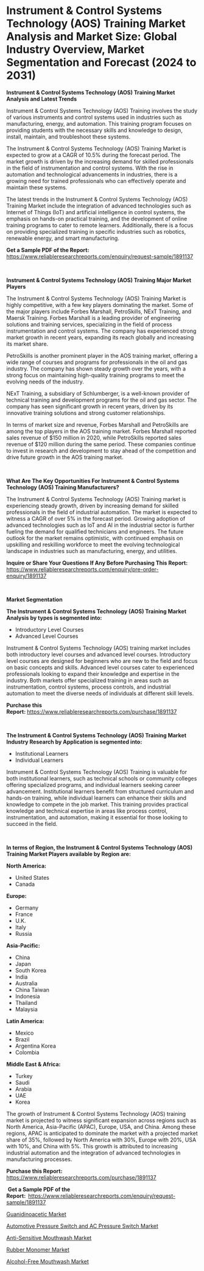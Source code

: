 <p><h1>Instrument & Control Systems Technology (AOS) Training Market Analysis and Market Size: Global Industry Overview, Market Segmentation and Forecast (2024 to 2031)</h1></p><p><strong>Instrument & Control Systems Technology (AOS) Training Market Analysis and Latest Trends</strong></p>
<p><p>Instrument & Control Systems Technology (AOS) Training involves the study of various instruments and control systems used in industries such as manufacturing, energy, and automation. This training program focuses on providing students with the necessary skills and knowledge to design, install, maintain, and troubleshoot these systems.</p><p>The Instrument & Control Systems Technology (AOS) Training Market is expected to grow at a CAGR of 10.5% during the forecast period. The market growth is driven by the increasing demand for skilled professionals in the field of instrumentation and control systems. With the rise in automation and technological advancements in industries, there is a growing need for trained professionals who can effectively operate and maintain these systems.</p><p>The latest trends in the Instrument & Control Systems Technology (AOS) Training Market include the integration of advanced technologies such as Internet of Things (IoT) and artificial intelligence in control systems, the emphasis on hands-on practical training, and the development of online training programs to cater to remote learners. Additionally, there is a focus on providing specialized training in specific industries such as robotics, renewable energy, and smart manufacturing.</p></p>
<p><strong>Get a Sample PDF of the Report:&nbsp;</strong> <a href="https://www.reliableresearchreports.com/enquiry/request-sample/1891137">https://www.reliableresearchreports.com/enquiry/request-sample/1891137</a></p>
<p>&nbsp;</p>
<p><strong>Instrument & Control Systems Technology (AOS) Training Major Market Players</strong></p>
<p><p>The Instrument & Control Systems Technology (AOS) Training Market is highly competitive, with a few key players dominating the market. Some of the major players include Forbes Marshall, PetroSkills, NExT Training, and Maersk Training. Forbes Marshall is a leading provider of engineering solutions and training services, specializing in the field of process instrumentation and control systems. The company has experienced strong market growth in recent years, expanding its reach globally and increasing its market share.</p><p>PetroSkills is another prominent player in the AOS training market, offering a wide range of courses and programs for professionals in the oil and gas industry. The company has shown steady growth over the years, with a strong focus on maintaining high-quality training programs to meet the evolving needs of the industry.</p><p>NExT Training, a subsidiary of Schlumberger, is a well-known provider of technical training and development programs for the oil and gas sector. The company has seen significant growth in recent years, driven by its innovative training solutions and strong customer relationships.</p><p>In terms of market size and revenue, Forbes Marshall and PetroSkills are among the top players in the AOS training market. Forbes Marshall reported sales revenue of $150 million in 2020, while PetroSkills reported sales revenue of $120 million during the same period. These companies continue to invest in research and development to stay ahead of the competition and drive future growth in the AOS training market.</p></p>
<p>&nbsp;</p>
<p><strong>What Are The Key Opportunities For Instrument & Control Systems Technology (AOS) Training Manufacturers?</strong></p>
<p><p>The Instrument & Control Systems Technology (AOS) Training market is experiencing steady growth, driven by increasing demand for skilled professionals in the field of industrial automation. The market is expected to witness a CAGR of over 5% in the forecast period. Growing adoption of advanced technologies such as IoT and AI in the industrial sector is further fueling the demand for qualified technicians and engineers. The future outlook for the market remains optimistic, with continued emphasis on upskilling and reskilling workforce to meet the evolving technological landscape in industries such as manufacturing, energy, and utilities.</p></p>
<p><strong>Inquire or Share Your Questions If Any Before Purchasing This Report:</strong> <a href="https://www.reliableresearchreports.com/enquiry/pre-order-enquiry/1891137">https://www.reliableresearchreports.com/enquiry/pre-order-enquiry/1891137</a></p>
<p>&nbsp;</p>
<p><strong>Market Segmentation</strong></p>
<p><strong>The Instrument & Control Systems Technology (AOS) Training Market Analysis by types is segmented into:</strong></p>
<p><ul><li>Introductory Level Courses</li><li>Advanced Level Courses</li></ul></p>
<p><p>Instrument & Control Systems Technology (AOS) training market includes both introductory level courses and advanced level courses. Introductory level courses are designed for beginners who are new to the field and focus on basic concepts and skills. Advanced level courses cater to experienced professionals looking to expand their knowledge and expertise in the industry. Both markets offer specialized training in areas such as instrumentation, control systems, process controls, and industrial automation to meet the diverse needs of individuals at different skill levels.</p></p>
<p><strong>Purchase this Report:&nbsp;</strong><a href="https://www.reliableresearchreports.com/purchase/1891137">https://www.reliableresearchreports.com/purchase/1891137</a></p>
<p>&nbsp;</p>
<p><strong>The Instrument & Control Systems Technology (AOS) Training Market Industry Research by Application is segmented into:</strong></p>
<p><ul><li>Institutional Learners</li><li>Individual Learners</li></ul></p>
<p><p>Instrument & Control Systems Technology (AOS) Training is valuable for both institutional learners, such as technical schools or community colleges offering specialized programs, and individual learners seeking career advancement. Institutional learners benefit from structured curriculum and hands-on training, while individual learners can enhance their skills and knowledge to compete in the job market. This training provides practical knowledge and technical expertise in areas like process control, instrumentation, and automation, making it essential for those looking to succeed in the field.</p></p>
<p>&nbsp;</p>
<p><strong>In terms of Region, the Instrument & Control Systems Technology (AOS) Training Market Players available by Region are:</strong></p>
<p>
    <p> <strong> North America: </strong>
        <ul>
            <li>United States</li>
            <li>Canada</li>
        </ul>
        </p> 
    <p> <strong> Europe: </strong>
        <ul>
            <li>Germany</li>
            <li>France</li>
            <li>U.K.</li>
            <li>Italy</li>
            <li>Russia</li>
        </ul>
        </p> 
    <p> <strong> Asia-Pacific: </strong>
        <ul>
            <li>China</li>
            <li>Japan</li>
            <li>South Korea</li>
            <li>India</li>
            <li>Australia</li>
            <li>China Taiwan</li>
            <li>Indonesia</li>
            <li>Thailand</li>
            <li>Malaysia</li>
        </ul>
        </p> 
    <p> <strong> Latin America: </strong>
        <ul>
            <li>Mexico</li>
            <li>Brazil</li>
            <li>Argentina Korea</li>
            <li>Colombia</li>
        </ul>
        </p> 
    <p> <strong> Middle East & Africa: </strong>
        <ul>
            <li>Turkey</li>
            <li>Saudi</li>
            <li>Arabia</li>
            <li>UAE</li>
            <li>Korea</li>
        </ul>
    </p>
    </p>
<p><p>The growth of Instrument & Control Systems Technology (AOS) training market is projected to witness significant expansion across regions such as North America, Asia-Pacific (APAC), Europe, USA, and China. Among these regions, APAC is anticipated to dominate the market with a projected market share of 35%, followed by North America with 30%, Europe with 20%, USA with 10%, and China with 5%. This growth is attributed to increasing industrial automation and the integration of advanced technologies in manufacturing processes.</p></p>
<p><strong>Purchase this Report: </strong><a href="https://www.reliableresearchreports.com/purchase/1891137">https://www.reliableresearchreports.com/purchase/1891137</a></p>
<p>&nbsp;<strong>Get a Sample PDF of the Report:&nbsp;&nbsp;</strong><a href="https://www.reliableresearchreports.com/enquiry/request-sample/1891137">https://www.reliableresearchreports.com/enquiry/request-sample/1891137</a></p>
<p><strong></strong></p>
<p><p><a href="https://view.publitas.com/reportprime-1/guanidinoacetic-market-size-growth-outlook-from-2024-to-2031-projecting-at-markets-trends-analysis-by-application-regional-outlook-and-revenue/">Guanidinoacetic Market</a></p><p><a href="https://gentle-editor-9db.notion.site/Automotive-Pressure-Switch-and-AC-Pressure-Switch-Market-Analysis-Examines-its-Scope-on-Growth-Oppor-857d95c1c8e14ac1b5f81dc7c6c005db">Automotive Pressure Switch and AC Pressure Switch Market</a></p><p><a href="https://unruly-ladybug-44b.notion.site/Anti-Sensitive-Mouthwash-Market-with-the-goal-of-estimating-the-market-size-and-future-growth-potent-51c9b5536f9c4e649acc616d79acac73">Anti-Sensitive Mouthwash Market</a></p><p><a href="https://view.publitas.com/reportprime-1/rubber-monomer-market-with-the-goal-of-estimating-the-market-size-and-future-growth-potential-of-various-market-segments-based-on-component-applications-end-user-and-region/">Rubber Monomer Market</a></p><p><a href="https://poised-avenue-46d.notion.site/Decoding-the-Alcohol-Free-Mouthwash-Market-A-Deep-Dive-into-the-Latest-Market-Trends-Market-Segmen-4db7ef6f55c8449dad7b02cf8071ddf0">Alcohol-Free Mouthwash Market</a></p></p>
